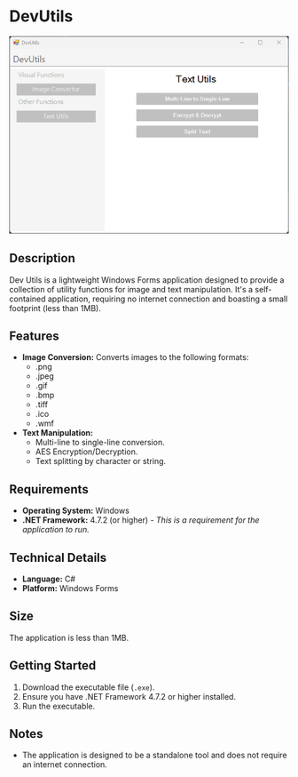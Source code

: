 # DevUtils
![Dev Utils Screenshot](DevUtils_3U2F0xJTyQ.png)

## Description

Dev Utils is a lightweight Windows Forms application designed to provide a collection of utility functions for image and text manipulation. It's a self-contained application, requiring no internet connection and boasting a small footprint (less than 1MB).

## Features

*   **Image Conversion:** Converts images to the following formats:
    *   .png
    *   .jpeg
    *   .gif
    *   .bmp
    *   .tiff
    *   .ico
    *   .wmf
*   **Text Manipulation:**
    *   Multi-line to single-line conversion.
    *   AES Encryption/Decryption.
    *   Text splitting by character or string.

## Requirements

*   **Operating System:** Windows
*   **.NET Framework:** 4.7.2 (or higher) - *This is a requirement for the application to run.*

## Technical Details

*   **Language:** C#
*   **Platform:** Windows Forms

## Size

The application is less than 1MB.

## Getting Started

1.  Download the executable file (`.exe`).
2.  Ensure you have .NET Framework 4.7.2 or higher installed.
3.  Run the executable.

## Notes

*   The application is designed to be a standalone tool and does not require an internet connection.
